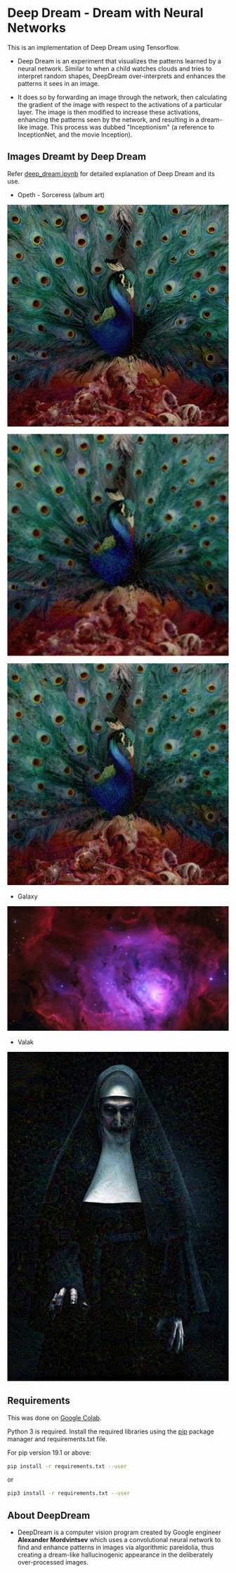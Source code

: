 # Deep Dream - Dream with Neural Networks

This is an implementation of Deep Dream using Tensorflow. 

* Deep Dream is an experiment that visualizes the patterns learned by a neural network. Similar to when a child watches clouds and tries to interpret random shapes, DeepDream over-interprets and enhances the patterns it sees in an image.

* It does so by forwarding an image through the network, then calculating the gradient of the image with respect to the activations of a particular layer. The image is then modified to increase these activations, enhancing the patterns seen by the network, and resulting in a dream-like image. This process was dubbed "Inceptionism" (a reference to InceptionNet, and the movie Inception).

## Images Dreamt by Deep Dream

Refer [deep_dream.ipynb](deep_dream.ipynb) for detailed explanation of Deep Dream and its use.

* Opeth - Sorceress (album art)

![sorceress](images/sorceress_dd1.png)

![sorceress_octave](images/sorceress_dd2.png)

![sorceress_tiled_grads](images/sorceress_dd3.png)

* Galaxy

![galaxy](images/galaxy_dd.png)

* Valak

![valak](images/valak_dd.png)

## Requirements

This was done on [Google Colab](www.colab.research.google.com).

Python 3 is required. Install the required libraries using the [pip](https://pip.pypa.io/en/stable/) package manager and requirements.txt file.

For pip version 19.1 or above:

~~~bash
pip install -r requirements.txt --user
~~~

or

~~~bash
pip3 install -r requirements.txt --user
~~~

## About DeepDream

* DeepDream is a computer vision program created by Google engineer **Alexander Mordvintsev** which uses a convolutional neural network to find and enhance patterns in images via algorithmic pareidolia, thus creating a dream-like hallucinogenic appearance in the deliberately over-processed images.
